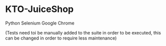 # KTO-JuiceShop

Python
Selenium
Google Chrome

(Tests need toi be manually added to the suite in order to be executed, this can be changed in order to require less maintenance)
